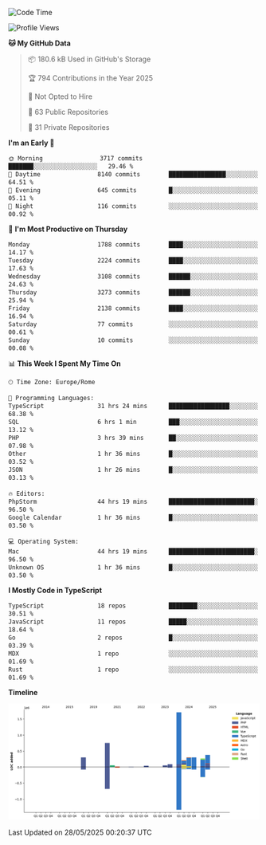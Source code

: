 <!--START_SECTION:waka-->
![Code Time](http://img.shields.io/badge/Code%20Time-6%2C045%20hrs%2051%20mins-blue)

![Profile Views](http://img.shields.io/badge/Profile%20Views-0-blue)

**🐱 My GitHub Data** 

> 📦 180.6 kB Used in GitHub's Storage 
 > 
> 🏆 794 Contributions in the Year 2025
 > 
> 🚫 Not Opted to Hire
 > 
> 📜 63 Public Repositories 
 > 
> 🔑 31 Private Repositories 
 > 
**I'm an Early 🐤** 

```text
🌞 Morning                3717 commits        ███████░░░░░░░░░░░░░░░░░░   29.46 % 
🌆 Daytime                8140 commits        ████████████████░░░░░░░░░   64.51 % 
🌃 Evening                645 commits         █░░░░░░░░░░░░░░░░░░░░░░░░   05.11 % 
🌙 Night                  116 commits         ░░░░░░░░░░░░░░░░░░░░░░░░░   00.92 % 
```
📅 **I'm Most Productive on Thursday** 

```text
Monday                   1788 commits        ████░░░░░░░░░░░░░░░░░░░░░   14.17 % 
Tuesday                  2224 commits        ████░░░░░░░░░░░░░░░░░░░░░   17.63 % 
Wednesday                3108 commits        ██████░░░░░░░░░░░░░░░░░░░   24.63 % 
Thursday                 3273 commits        ██████░░░░░░░░░░░░░░░░░░░   25.94 % 
Friday                   2138 commits        ████░░░░░░░░░░░░░░░░░░░░░   16.94 % 
Saturday                 77 commits          ░░░░░░░░░░░░░░░░░░░░░░░░░   00.61 % 
Sunday                   10 commits          ░░░░░░░░░░░░░░░░░░░░░░░░░   00.08 % 
```


📊 **This Week I Spent My Time On** 

```text
🕑︎ Time Zone: Europe/Rome

💬 Programming Languages: 
TypeScript               31 hrs 24 mins      █████████████████░░░░░░░░   68.38 % 
SQL                      6 hrs 1 min         ███░░░░░░░░░░░░░░░░░░░░░░   13.12 % 
PHP                      3 hrs 39 mins       ██░░░░░░░░░░░░░░░░░░░░░░░   07.98 % 
Other                    1 hr 36 mins        █░░░░░░░░░░░░░░░░░░░░░░░░   03.52 % 
JSON                     1 hr 26 mins        █░░░░░░░░░░░░░░░░░░░░░░░░   03.13 % 

🔥 Editors: 
PhpStorm                 44 hrs 19 mins      ████████████████████████░   96.50 % 
Google Calendar          1 hr 36 mins        █░░░░░░░░░░░░░░░░░░░░░░░░   03.50 % 

💻 Operating System: 
Mac                      44 hrs 19 mins      ████████████████████████░   96.50 % 
Unknown OS               1 hr 36 mins        █░░░░░░░░░░░░░░░░░░░░░░░░   03.50 % 
```

**I Mostly Code in TypeScript** 

```text
TypeScript               18 repos            ████████░░░░░░░░░░░░░░░░░   30.51 % 
JavaScript               11 repos            █████░░░░░░░░░░░░░░░░░░░░   18.64 % 
Go                       2 repos             █░░░░░░░░░░░░░░░░░░░░░░░░   03.39 % 
MDX                      1 repo              ░░░░░░░░░░░░░░░░░░░░░░░░░   01.69 % 
Rust                     1 repo              ░░░░░░░░░░░░░░░░░░░░░░░░░   01.69 % 
```



**Timeline**

![Lines of Code chart](https://raw.githubusercontent.com/frnwtr/frnwtr/main/assets/bar_graph.png)


 Last Updated on 28/05/2025 00:20:37 UTC
<!--END_SECTION:waka-->